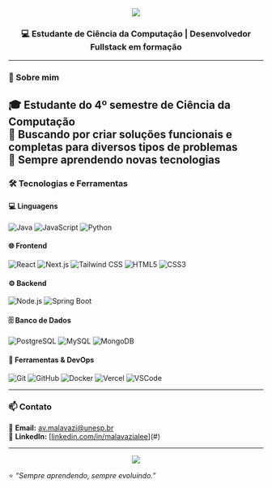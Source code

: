 <!-- BANNER -->
<div align="center">
  <img src="https://capsule-render.vercel.app/api?type=waving&color=0:1e3a8a,100:3b82f6&height=180&section=header&text=👋%20Olá!%20Eu%20sou%20o%20Alexandre&fontSize=36&fontColor=ffffff&fontAlignY=35&animation=fadeIn" />
</div>

<h3 align="center">💻 Estudante de Ciência da Computação | Desenvolvedor Fullstack em formação</h3>

---

### 🧠 Sobre mim  
🎓 Estudante do **4º semestre de Ciência da Computação**  
🚀 Buscando por criar soluções funcionais e completas para diversos tipos de problemas  
🧩 Sempre aprendendo novas tecnologias
---

### 🛠️ Tecnologias e Ferramentas  

#### 💻 **Linguagens**
![Java](https://img.shields.io/badge/Java-ED8B00?style=for-the-badge&logo=openjdk&logoColor=white)
![JavaScript](https://img.shields.io/badge/JavaScript-F7DF1E?style=for-the-badge&logo=javascript&logoColor=black)
![Python](https://img.shields.io/badge/Python-3776AB?style=for-the-badge&logo=python&logoColor=white)

#### 🌐 **Frontend**
![React](https://img.shields.io/badge/React-20232A?style=for-the-badge&logo=react&logoColor=61DAFB)
![Next.js](https://img.shields.io/badge/Next.js-000000?style=for-the-badge&logo=nextdotjs&logoColor=white)
![Tailwind CSS](https://img.shields.io/badge/Tailwind_CSS-38B2AC?style=for-the-badge&logo=tailwind-css&logoColor=white)
![HTML5](https://img.shields.io/badge/HTML5-E34F26?style=for-the-badge&logo=html5&logoColor=white)
![CSS3](https://img.shields.io/badge/CSS3-1572B6?style=for-the-badge&logo=css3&logoColor=white)

#### ⚙️ **Backend**
![Node.js](https://img.shields.io/badge/Node.js-43853D?style=for-the-badge&logo=node.js&logoColor=white)
![Spring Boot](https://img.shields.io/badge/Spring_Boot-6DB33F?style=for-the-badge&logo=springboot&logoColor=white)

#### 🗄️ **Banco de Dados**
![PostgreSQL](https://img.shields.io/badge/PostgreSQL-316192?style=for-the-badge&logo=postgresql&logoColor=white)
![MySQL](https://img.shields.io/badge/MySQL-005C84?style=for-the-badge&logo=mysql&logoColor=white)
![MongoDB](https://img.shields.io/badge/MongoDB-4EA94B?style=for-the-badge&logo=mongodb&logoColor=white)

#### 🧰 **Ferramentas & DevOps**
![Git](https://img.shields.io/badge/Git-F05032?style=for-the-badge&logo=git&logoColor=white)
![GitHub](https://img.shields.io/badge/GitHub-181717?style=for-the-badge&logo=github&logoColor=white)
![Docker](https://img.shields.io/badge/Docker-2496ED?style=for-the-badge&logo=docker&logoColor=white)
![Vercel](https://img.shields.io/badge/Vercel-000000?style=for-the-badge&logo=vercel&logoColor=white)
![VSCode](https://img.shields.io/badge/VS_Code-0078D4?style=for-the-badge&logo=visual-studio-code&logoColor=white)

---


### 📫 Contato
📧 **Email:** [av.malavazi@unesp.br](mailto:av.malavazi@unesp.br)  
💼 **LinkedIn:** [[linkedin.com/in/malavazialee](https://www.linkedin.com/in/malavazialee/)](#)  


---

<div align="center">
  <img src="https://capsule-render.vercel.app/api?type=waving&color=0:3b82f6,100:1e3a8a&height=120&section=footer" />
</div>

⭐ _“Sempre aprendendo, sempre evoluindo.”_

